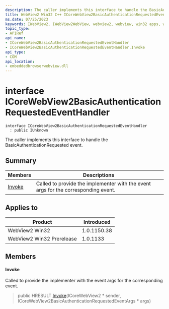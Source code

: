 ```yaml
---
description: The caller implements this interface to handle the BasicAuthenticationRequested event.
title: WebView2 Win32 C++ ICoreWebView2BasicAuthenticationRequestedEventHandler
ms.date: 07/25/2023
keywords: IWebView2, IWebView2WebView, webview2, webview, win32 apps, win32, edge, ICoreWebView2, ICoreWebView2Controller, browser control, edge html, ICoreWebView2BasicAuthenticationRequestedEventHandler
topic_type: 
- APIRef
api_name:
- ICoreWebView2BasicAuthenticationRequestedEventHandler
- ICoreWebView2BasicAuthenticationRequestedEventHandler.Invoke
api_type:
- COM
api_location:
- embeddedbrowserwebview.dll
---
```


# interface ICoreWebView2BasicAuthenticationRequestedEventHandler

```
interface ICoreWebView2BasicAuthenticationRequestedEventHandler
  : public IUnknown
```

The caller implements this interface to handle the BasicAuthenticationRequested event.

## Summary

 Members                        | Descriptions
--------------------------------|---------------------------------------------
[Invoke](#invoke) | Called to provide the implementer with the event args for the corresponding event.

## Applies to

Product                         | Introduced
--------------------------------|---------------------------------------------
WebView2 Win32            |    1.0.1150.38
WebView2 Win32 Prerelease |    1.0.1133

## Members

#### Invoke

Called to provide the implementer with the event args for the corresponding event.

> public HRESULT [Invoke](#invoke)(ICoreWebView2 * sender, ICoreWebView2BasicAuthenticationRequestedEventArgs * args)

